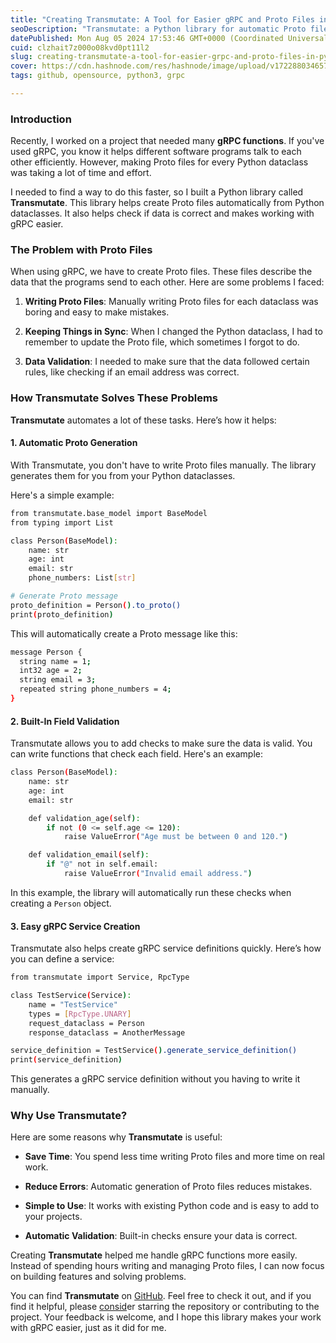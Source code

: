 ```yaml
---
title: "Creating Transmutate: A Tool for Easier gRPC and Proto Files in Python"
seoDescription: "Transmutate: a Python library for automatic Proto file generation, data validation, and streamlined gRPC service creation from dataclasses"
datePublished: Mon Aug 05 2024 17:53:46 GMT+0000 (Coordinated Universal Time)
cuid: clzhait7z000o08kvd0pt11l2
slug: creating-transmutate-a-tool-for-easier-grpc-and-proto-files-in-python
cover: https://cdn.hashnode.com/res/hashnode/image/upload/v1722880346579/61086857-bbe3-4627-8cd8-105c972361b6.webp
tags: github, opensource, python3, grpc

---
```


### Introduction

Recently, I worked on a project that needed many **gRPC functions**. If you've used gRPC, you know it helps different software programs talk to each other efficiently. However, making Proto files for every Python dataclass was taking a lot of time and effort.

I needed to find a way to do this faster, so I built a Python library called **Transmutate**. This library helps create Proto files automatically from Python dataclasses. It also helps check if data is correct and makes working with gRPC easier.

### The Problem with Proto Files

When using gRPC, we have to create Proto files. These files describe the data that the programs send to each other. Here are some problems I faced:

1. **Writing Proto Files**: Manually writing Proto files for each dataclass was boring and easy to make mistakes.
    
2. **Keeping Things in Sync**: When I changed the Python dataclass, I had to remember to update the Proto file, which sometimes I forgot to do.
    
3. **Data Validation**: I needed to make sure that the data followed certain rules, like checking if an email address was correct.
    

### How Transmutate Solves These Problems

**Transmutate** automates a lot of these tasks. Here’s how it helps:

#### 1\. Automatic Proto Generation

With Transmutate, you don't have to write Proto files manually. The library generates them for you from your Python dataclasses.

Here's a simple example:

```bash
from transmutate.base_model import BaseModel
from typing import List

class Person(BaseModel):
    name: str
    age: int
    email: str
    phone_numbers: List[str]

# Generate Proto message
proto_definition = Person().to_proto()
print(proto_definition)
```

This will automatically create a Proto message like this:

```bash
message Person {
  string name = 1;
  int32 age = 2;
  string email = 3;
  repeated string phone_numbers = 4;
}
```

#### 2\. Built-In Field Validation

Transmutate allows you to add checks to make sure the data is valid. You can write functions that check each field. Here's an example:

```bash
class Person(BaseModel):
    name: str
    age: int
    email: str

    def validation_age(self):
        if not (0 <= self.age <= 120):
            raise ValueError("Age must be between 0 and 120.")

    def validation_email(self):
        if "@" not in self.email:
            raise ValueError("Invalid email address.")
```

In this example, the library will automatically run these checks when creating a `Person` object.

#### 3\. Easy gRPC Service Creation

Transmutate also helps create gRPC service definitions quickly. Here’s how you can define a service:

```bash
from transmutate import Service, RpcType

class TestService(Service):
    name = "TestService"
    types = [RpcType.UNARY]
    request_dataclass = Person
    response_dataclass = AnotherMessage

service_definition = TestService().generate_service_definition()
print(service_definition)
```

This generates a gRPC service definition without you having to write it manually.

### Why Use Transmutate?

Here are some reasons why **Transmutate** is useful:

* **Save Time**: You spend less time writing Proto files and more time on real work.
    
* **Reduce Errors**: Automatic generation of Proto files reduces mistakes.
    
* **Simple to Use**: It works with existing Python code and is easy to add to your projects.
    
* **Automatic Validation**: Built-in checks ensure your data is correct.
    

Creating **Transmutate** helped me handle gRPC functions more easily. Instead of spending hours writing and managing Proto files, I can now focus on building features and solving problems.

You can find **Transmutate** on [GitHub](https://github.com/tavallaie/transmutate). Feel free to check it out, and if you find it helpful, please [consid](https://github.com/tavallaie/transmutate)er starring the repository or contributing to the project. Your feedback is welcome, and I hope this library makes your work with gRPC easier, just as it did for me.
